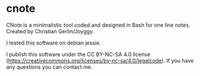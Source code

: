 # cnote
CNote is a minimalistic tool coded and designed in Bash for one line notes.  Created by Christian Gerlin/Joyggy.

I tested this software on debian jessie. 

I publish this software under the CC BY-NC-SA 4.0 license (https://creativecommons.org/licenses/by-nc-sa/4.0/legalcode).
If you have any questions you can contact me.
